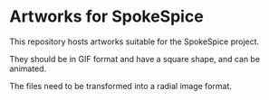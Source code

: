 # Artworks for SpokeSpice

This repository hosts artworks suitable for the SpokeSpice project.

They should be in GIF format and have a square shape, and can be animated.

The files need to be transformed into a radial image format.

